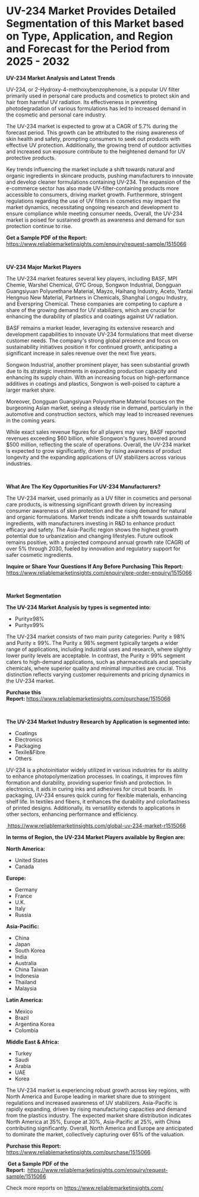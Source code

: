 <p><h1>UV-234 Market Provides Detailed Segmentation of this Market based on Type, Application, and Region and Forecast for the Period from 2025 - 2032</h1></p><p><strong>UV-234 Market Analysis and Latest Trends</strong></p>
<p><p>UV-234, or 2-Hydroxy-4-methoxybenzophenone, is a popular UV filter primarily used in personal care products and cosmetics to protect skin and hair from harmful UV radiation. Its effectiveness in preventing photodegradation of various formulations has led to increased demand in the cosmetic and personal care industry.</p><p>The UV-234 market is expected to grow at a CAGR of 5.7% during the forecast period. This growth can be attributed to the rising awareness of skin health and safety, prompting consumers to seek out products with effective UV protection. Additionally, the growing trend of outdoor activities and increased sun exposure contribute to the heightened demand for UV protective products.</p><p>Key trends influencing the market include a shift towards natural and organic ingredients in skincare products, pushing manufacturers to innovate and develop cleaner formulations containing UV-234. The expansion of the e-commerce sector has also made UV-filter-containing products more accessible to consumers, driving market growth. Furthermore, stringent regulations regarding the use of UV filters in cosmetics may impact the market dynamics, necessitating ongoing research and development to ensure compliance while meeting consumer needs. Overall, the UV-234 market is poised for sustained growth as awareness and demand for sun protection continue to rise.</p></p>
<p><strong>Get a Sample PDF of the Report:&nbsp;</strong> <a href="https://www.reliablemarketinsights.com/enquiry/request-sample/1515066?utm_campaign=1937&utm_medium=2&utm_source=Github&utm_content=ia&utm_term=05022025&utm_id=uv-234">https://www.reliablemarketinsights.com/enquiry/request-sample/1515066</a></p>
<p>&nbsp;</p>
<p><strong>UV-234 Major Market Players</strong></p>
<p><p>The UV-234 market features several key players, including BASF, MPI Chemie, Warshel Chemical, GYC Group, Songwon Industrial, Dongguan Guangsiyuan Polyurethane Material, Mayzo, Haihang Industry, Aceto, Yantai Hengnuo New Material, Partners in Chemicals, Shanghai Longpu Industry, and Everspring Chemical. These companies are competing to capture a share of the growing demand for UV stabilizers, which are crucial for enhancing the durability of plastics and coatings against UV radiation.</p><p>BASF remains a market leader, leveraging its extensive research and development capabilities to innovate UV-234 formulations that meet diverse customer needs. The company's strong global presence and focus on sustainability initiatives position it for continued growth, anticipating a significant increase in sales revenue over the next five years.</p><p>Songwon Industrial, another prominent player, has seen substantial growth due to its strategic investments in expanding production capacity and enhancing its supply chain. With an increasing focus on high-performance additives in coatings and plastics, Songwon is well-poised to capture a larger market share.</p><p>Moreover, Dongguan Guangsiyuan Polyurethane Material focuses on the burgeoning Asian market, seeing a steady rise in demand, particularly in the automotive and construction sectors, which may lead to increased revenues in the coming years. </p><p>While exact sales revenue figures for all players may vary, BASF reported revenues exceeding $60 billion, while Songwon's figures hovered around $500 million, reflecting the scale of operations. Overall, the UV-234 market is expected to grow significantly, driven by rising awareness of product longevity and the expanding applications of UV stabilizers across various industries.</p></p>
<p>&nbsp;</p>
<p><strong>What Are The Key Opportunities For UV-234 Manufacturers?</strong></p>
<p><p>The UV-234 market, used primarily as a UV filter in cosmetics and personal care products, is witnessing significant growth driven by increasing consumer awareness of skin protection and the rising demand for natural and organic formulations. Market trends indicate a shift towards sustainable ingredients, with manufacturers investing in R&D to enhance product efficacy and safety. The Asia-Pacific region shows the highest growth potential due to urbanization and changing lifestyles. Future outlook remains positive, with a projected compound annual growth rate (CAGR) of over 5% through 2030, fueled by innovation and regulatory support for safer cosmetic ingredients.</p></p>
<p><strong>Inquire or Share Your Questions If Any Before Purchasing This Report:</strong> <a href="https://www.reliablemarketinsights.com/enquiry/pre-order-enquiry/1515066?utm_campaign=1937&utm_medium=2&utm_source=Github&utm_content=ia&utm_term=05022025&utm_id=uv-234">https://www.reliablemarketinsights.com/enquiry/pre-order-enquiry/1515066</a></p>
<p>&nbsp;</p>
<p><strong>Market Segmentation</strong></p>
<p><strong>The UV-234 Market Analysis by types is segmented into:</strong></p>
<p><ul><li>Purity≥98%</li><li>Purity≥99%</li></ul></p>
<p><p>The UV-234 market consists of two main purity categories: Purity ≥ 98% and Purity ≥ 99%. The Purity ≥ 98% segment typically targets a wider range of applications, including industrial uses and research, where slightly lower purity levels are acceptable. In contrast, the Purity ≥ 99% segment caters to high-demand applications, such as pharmaceuticals and specialty chemicals, where superior quality and minimal impurities are crucial. This distinction reflects varying customer requirements and pricing dynamics in the UV-234 market.</p></p>
<p><strong>Purchase this Report:&nbsp;</strong><a href="https://www.reliablemarketinsights.com/purchase/1515066?utm_campaign=1937&utm_medium=2&utm_source=Github&utm_content=ia&utm_term=05022025&utm_id=uv-234">https://www.reliablemarketinsights.com/purchase/1515066</a></p>
<p>&nbsp;</p>
<p><strong>The UV-234 Market Industry Research by Application is segmented into:</strong></p>
<p><ul><li>Coatings</li><li>Electronics</li><li>Packaging</li><li>Texile&Fibre</li><li>Others</li></ul></p>
<p><p>UV-234 is a photoinitiator widely utilized in various industries for its ability to enhance photopolymerization processes. In coatings, it improves film formation and durability, providing superior finish and protection. In electronics, it aids in curing inks and adhesives for circuit boards. In packaging, UV-234 ensures quick curing for flexible materials, enhancing shelf life. In textiles and fibers, it enhances the durability and colorfastness of printed designs. Additionally, its versatility extends to applications in other sectors, enhancing performance and efficiency.</p></p>
<p><a href="https://www.reliablemarketinsights.com/global-uv-234-market-r1515066?utm_campaign=1937&utm_medium=2&utm_source=Github&utm_content=ia&utm_term=05022025&utm_id=uv-234">&nbsp;https://www.reliablemarketinsights.com/global-uv-234-market-r1515066</a></p>
<p><strong>In terms of Region, the UV-234 Market Players available by Region are:</strong></p>
<p>
    <p> <strong> North America: </strong>
        <ul>
            <li>United States</li>
            <li>Canada</li>
        </ul>
        </p> 
    <p> <strong> Europe: </strong>
        <ul>
            <li>Germany</li>
            <li>France</li>
            <li>U.K.</li>
            <li>Italy</li>
            <li>Russia</li>
        </ul>
        </p> 
    <p> <strong> Asia-Pacific: </strong>
        <ul>
            <li>China</li>
            <li>Japan</li>
            <li>South Korea</li>
            <li>India</li>
            <li>Australia</li>
            <li>China Taiwan</li>
            <li>Indonesia</li>
            <li>Thailand</li>
            <li>Malaysia</li>
        </ul>
        </p> 
    <p> <strong> Latin America: </strong>
        <ul>
            <li>Mexico</li>
            <li>Brazil</li>
            <li>Argentina Korea</li>
            <li>Colombia</li>
        </ul>
        </p> 
    <p> <strong> Middle East & Africa: </strong>
        <ul>
            <li>Turkey</li>
            <li>Saudi</li>
            <li>Arabia</li>
            <li>UAE</li>
            <li>Korea</li>
        </ul>
    </p>
    </p>
<p><p>The UV-234 market is experiencing robust growth across key regions, with North America and Europe leading in market share due to stringent regulations and increased awareness of UV stabilizers. Asia-Pacific is rapidly expanding, driven by rising manufacturing capacities and demand from the plastics industry. The expected market share distribution indicates North America at 35%, Europe at 30%, Asia-Pacific at 25%, with China contributing significantly. Overall, North America and Europe are anticipated to dominate the market, collectively capturing over 65% of the valuation.</p></p>
<p><strong>Purchase this Report: </strong><a href="https://www.reliablemarketinsights.com/purchase/1515066?utm_campaign=1937&utm_medium=2&utm_source=Github&utm_content=ia&utm_term=05022025&utm_id=uv-234">https://www.reliablemarketinsights.com/purchase/1515066</a></p>
<p>&nbsp;<strong>Get a Sample PDF of the Report:&nbsp;&nbsp;</strong><a href="https://www.reliablemarketinsights.com/enquiry/request-sample/1515066?utm_campaign=1937&utm_medium=2&utm_source=Github&utm_content=ia&utm_term=05022025&utm_id=uv-234">https://www.reliablemarketinsights.com/enquiry/request-sample/1515066</a></p>
<p><strong></strong></p>
<p>Check more reports on <a href="https://www.reliablemarketinsights.com/?utm_campaign=1937&utm_medium=2&utm_source=Github&utm_content=ia&utm_term=05022025&utm_id=uv-234">https://www.reliablemarketinsights.com/</a></p>